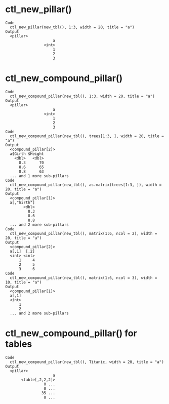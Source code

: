 # ctl_new_pillar()

    Code
      ctl_new_pillar(new_tbl(), 1:3, width = 20, title = "a")
    Output
      <pillar>
                         a
                     <int>
                         1
                         2
                         3

# ctl_new_compound_pillar()

    Code
      ctl_new_compound_pillar(new_tbl(), 1:3, width = 20, title = "a")
    Output
      <pillar>
                         a
                     <int>
                         1
                         2
                         3
    Code
      ctl_new_compound_pillar(new_tbl(), trees[1:3, ], width = 20, title = "a")
    Output
      <compound_pillar[2]>
      a$Girth $Height
        <dbl>   <dbl>
          8.3      70
          8.6      65
          8.8      63
      ... and 1 more sub-pillars
    Code
      ctl_new_compound_pillar(new_tbl(), as.matrix(trees[1:3, ]), width = 20, title = "a")
    Output
      <compound_pillar[1]>
      a[,"Girth"]
            <dbl>
              8.3
              8.6
              8.8
      ... and 2 more sub-pillars
    Code
      ctl_new_compound_pillar(new_tbl(), matrix(1:6, ncol = 2), width = 20, title = "a")
    Output
      <compound_pillar[2]>
      a[,1]  [,2]
      <int> <int>
          1     4
          2     5
          3     6
    Code
      ctl_new_compound_pillar(new_tbl(), matrix(1:6, ncol = 3), width = 10, title = "a")
    Output
      <compound_pillar[1]>
      a[,1]
      <int>
          1
          2
      ... and 2 more sub-pillars

# ctl_new_compound_pillar() for tables

    Code
      ctl_new_compound_pillar(new_tbl(), Titanic, width = 20, title = "a")
    Output
      <pillar>
                         a
           <table[,2,2,2]>
                     0 ...
                     0 ...
                    35 ...
                     0 ...

